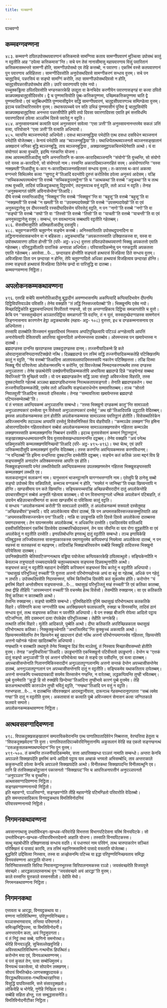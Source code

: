 ```yaml
---
title: पञ्चवग्गो

---
```

पञ्चवग्गो  


## कम्मवग्गवण्णना

४८३. कम्मवग्गे ठपितउपोसथपवारणानं कत्तिकमासे सामग्गिया कताय सामग्गीपवारणं मुञ्चित्वा उपोसथं कातुं न वट्टतीति आह ‘‘ठपेत्वा कत्तिकमास’’न्ति। सचे पन तेसं नानासीमासु महापवारणाय विसुं पवारितानं कत्तिकमासब्भन्तरे सामग्गी होति, सामग्गीउपोसथो एव तेहि कत्तब्बो, न पवारणा। एकस्मिं वस्से कतपवारणानं पुन पवारणाय अविहितत्ता। सामग्गीदिवसोति अनुपोसथदिवसे सामग्गीकरणं सन्धाय वुत्तम्। सचे पन चातुद्दसियं, पन्नरसियं वा सङ्घो सामग्गिं करोति, तदा सामग्गीउपोसथदिवसो न होति, चातुद्दसीपन्नरसीउपोसथोव होति। उपरि पवारणायपि एसेव नयो।  
पच्चुक्कड्ढित्वा ठपितदिवसोति भण्डनकारकेहि उपद्दुता वा केनचिदेव करणीयेन पवारणासङ्गहं वा कत्वा ठपितो काळपक्खचातुद्दसीदिवसोव। द्वे च पुण्णमासियोति पुब्ब-कत्तिकपुण्णमा, पच्छिमकत्तिकपुण्णमा चाति द्वे पुण्णमासियो। एवं चतुब्बिधम्पीति पुण्णमासीद्वयेन सद्धिं सामग्गीपवारणं, चातुद्दसीपवारणञ्च सम्पिण्डेत्वा वुत्तम्। इदञ्च पकतिचारित्तवसेन वुत्तम्। तथारूपपच्चये पन सति उभिन्नं पुण्णमासीनं पुरिमा द्वे चातुद्दसियोपि काळपक्खचातुद्दसिया अनन्तरा पन्नरसीपीति इमेपि तयो दिवसा पवारणादिवसा एवाति इमं सत्तविधम्पि पवारणादिवसं ठपेत्वा अञ्ञस्मिं दिवसे पवारेतुं न वट्टति।  
४८४. अनुस्सावनकम्मं कत्वाति पठमं अनुस्सावनं सावेत्वा ‘‘एसा ञत्ती’’ति अनुस्सावनानन्तरमेव सकलं ञत्तिं वत्वा, परियोसाने ‘‘एसा ञत्ती’’ति वत्वाति अधिप्पायो।  
४८५. य्वायन्ति ब्यञ्जनप्पभेदो अधिप्पेतो। दसधा ब्यञ्जनबुद्धिया पभेदोति एत्थ दसधा दसविधेन ब्यञ्जनानं पभेदोति योजेतब्बम्। केनायं पभेदोति आह ‘‘ब्यञ्जनबुद्धिया’’ति। यथाधिप्पेतत्थब्यञ्जनतो ब्यञ्जनसङ्खातानं अक्खरानं जनिका बुद्धि ब्यञ्जनबुद्धि, ताय ब्यञ्जनबुद्धिया , अक्खरसमुट्ठापकचित्तभेदेनेवाति अत्थो। यं वा संयोगपरं कत्वा वुच्चति, इदम्पि गरुकन्ति योजना।  
तत्थ आयस्मतोतिआदीसु यानि अनन्तरितानि स-कारम-कारादिब्यञ्जनानि ‘‘संयोगो’’ति वुच्चन्ति, सो संयोगो परो यस्स अ-कारादिनो, सो संयोगपरो नाम। रस्सन्ति अकारादिब्यञ्जनरहितं सरम्। असंयोगपरन्ति ‘‘यस्स नक्खमती’’तिआदीसु य-कार न-कारादिब्यञ्जनसहितसरं सन्धाय वुत्तम्। त-कारस्स थ-कारं अकत्वा वग्गन्तरे सिथिलमेव कत्वा ‘‘सुणाटु मे’’तिआदिं वदन्तोपि दुरुत्तं करोतियेव ठपेत्वा अनुरूपं आदेसम्। यञ्हि ‘‘सच्चिकत्थपरमत्थेना’’ति वत्तब्बे ‘‘सच्चिकट्ठपरमट्ठेना’’ति च ‘‘अत्थकथा’’ति वत्तब्बे ‘‘अट्ठकथा’’ति च तत्थ तत्थ वुच्चति, तादिसं पाळिअट्ठकथासु दिट्ठपयोगं, तदनुरूपञ्च वत्तुं वट्टति, ततो अञ्ञं न वट्टति। तेनाह ‘‘अनुक्कमागतं पवेणिं अविनासेन्तेना’’तिआदि।  
दीघे वत्तब्बे रस्सन्तिआदीसु ‘‘भिक्खून’’न्ति वत्तब्बे ‘‘भिक्खुन’’न्ति वा ‘‘बहूसू’’ति वत्तब्बे ‘‘बहुसू’’ति वा ‘‘नक्खमती’’ति वत्तब्बे ‘‘न खमती’’ति वा ‘‘उपसम्पदापेक्खो’’ति वत्तब्बे ‘‘उपसम्पदापेखो’’ति वा एवं अनुरूपट्ठानेसु एव दीघरस्सादि रस्सदीघादिवसेन परिवत्तेतुं वट्टति, न पन ‘‘नागो’’ति वत्तब्बे ‘‘नगो’’ति वा ‘‘सङ्घो’’ति वत्तब्बे ‘‘सघो’’ति वा ‘‘तिस्सो’’ति वत्तब्बे ‘‘तिसो’’ति वा ‘‘याचती’’ति वत्तब्बे ‘‘याचन्ती’’ति वा एवं अननुरूपट्ठानेसु वत्तुम्। सम्बन्धं, पन ववत्थानञ्च सब्बथापि वट्टतीति गहेतब्बम्।  
४८६. सेससीमासुपीति अतिमहतीआदीसु दससुपि।  
४८८. चतुवग्गकरणेति चतुवग्गेन सङ्घेन कत्तब्बे। अनिस्सारिताति उपोसथट्ठपनादिना वा लद्धिनानासंवासकभावेन वा न बहिकता। अट्ठकथायञ्हि ‘‘अपकतत्तस्साति उक्खित्तकस्स वा, यस्स वा उपोसथपवारणा ठपिता होन्ती’’ति (परि॰ अट्ठ॰ ४२५) वुत्तत्ता ठपितउपोसथपवारणो भिक्खु अपकतत्तो एवाति गहेतब्बम्। परिसुद्धसीलाति पाराजिकं अनापन्ना अधिप्पेता। परिवासादिकम्मेसु पन गरुकट्ठापि अपकतत्ता एवाति गहेतब्बम्। अवसेसा…पे॰… छन्दारहाव होन्तीति सङ्घतो हत्थपासं विजहित्वा ठिते सन्धाय वुत्तम्। अविजहित्वा ठिता पन छन्दारहा न होन्ति, तेपि चतुवग्गादितो अधिका हत्थपासं विजहित्वाव छन्दारहा होन्ति। तस्मा सङ्घतो हत्थपासं विजहित्वा ठितेनेव छन्दो वा पारिसुद्धि वा दातब्बा।  
कम्मवग्गवण्णना निट्ठिता।  


## अपलोकनकम्मकथावण्णना

४९६. एतरहि सचेपि सामणेरोतिआदीसु बुद्धादीनं अवण्णभासनम्पि अकप्पियादिं कप्पियादिभावेन दीपनम्पि दिट्ठिविपत्तियञ्ञेव पविसति। तेनेव वक्खति ‘‘तं लद्धिं निस्सज्जापेतब्बो’’ति। भिक्खूनम्पि एसेव नयो। मिच्छादिट्ठिकोति बुद्धवचनाधिप्पायं विपरीततो गण्हन्तो, सो एव अन्तग्गाहिकाय दिट्ठिया समन्नागतोति च वुत्तो। केचि पन ‘‘सस्सतुच्छेदानं अञ्ञतरदिट्ठिया समन्नागतो’’ति वदन्ति, तं न युत्तं, सस्सतुच्छेदग्गाहस्स सामणेरानं लिङ्गनासनाय कारणत्तेन हेट्ठा अट्ठकथायमेव (महाव॰ अट्ठ॰ १०८) वुत्तत्ता, इध च दण्डकम्मनासनाय एव अधिप्पेतत्ता।  
तस्सापि दातब्बोति विज्जमानं मुखरादिभावं निस्साय अप्पटिपुच्छित्वापि पटिञ्ञं अग्गहेत्वापि आपत्तिं अनारोपेत्वापि देसितायपि आपत्तिया खुंसनादितो अनोरमन्तस्स दातब्बोव। ओरमन्तस्स पन खमापेन्तस्स न दातब्बो।  
ब्रह्मदण्डस्स दानन्ति खरदण्डस्स उक्कट्ठदण्डस्स दानम्। तज्जनीयादिकम्मे हि कते ओवादानुसासनिप्पदानपटिक्खेपो नत्थि। दिन्नब्रह्मदण्डे पन तस्मिं सद्धिं तज्जनीयादिकम्मकतेहि पटिक्खित्तम्पि कातुं न वट्टति, ‘‘नेव वत्तब्बो’’तिआदिना आलापसल्लापादिमत्तस्सापि नकारेन पटिक्खित्तत्ता। तञ्हि दिस्वा भिक्खू गीवं परिवत्तेत्वा ओलोकनमत्तम्पि न करोन्ति, एवं विवज्जेतब्बं निम्मदनकरणत्थमेव तस्स दण्डस्स अनुञ्ञातत्ता। तेनेव छन्नत्थेरोपि उक्खेपनीयादिकम्मकतोपि अभायित्वा ब्रह्मदण्डे दिन्ने ‘‘सङ्घेनाहं सब्बथा विवज्जितो’’ति मुच्छितो पपति। यो पन ब्रह्मदण्डकतेन सद्धिं ञत्वा संसट्ठो अविवज्जेत्वा विहरति, तस्स दुक्कटमेवाति गहेतब्बं अञ्ञथा ब्रह्मदण्डविधानस्स निरत्थकतापसङ्गतो। तेनाति ब्रह्मदण्डकतेन। यथा तज्जनीयादिकम्मकतेहि, एवमेव ततो अधिकम्पि सङ्घंआराधेन्तेन सम्मावत्तितब्बम्। तञ्च ‘‘सोरतो निवातवुत्ती’’तिआदिना सरूपतो दस्सितमेव। तेनाह ‘‘सम्मावत्तित्वा खमापेन्तस्स ब्रह्मदण्डो पटिप्पस्सम्भेतब्बो’’ति।  
यं तं भगवता अवन्दियकम्मं अनुञ्ञातन्ति सम्बन्धो। ‘‘तस्स भिक्खुनो दण्डकम्मं कातु’’न्ति सामञ्ञतो अनुञ्ञातप्पकारं दस्सेत्वा पुन विसेसतो अनुञ्ञातप्पकारं दस्सेतुं ‘‘अथ खो’’तिआदिपाळि उद्धटाति वेदितब्बम्। इमस्स अपलोकनकम्मस्स ठानं होतीति अपलोकनकम्मस्स सामञ्ञस्स पवत्तिट्ठानं होतीति। विसेसब्यतिरेकेन अविज्जमानम्पि तदञ्ञत्थ अप्पवत्तिं दस्सेतुं विसेसनिस्सितं विय वोहरीयति। ‘‘कम्मञ्ञेव लक्खण’’न्ति इमिना ओसारणादिवसेन गहितावसेसानं सब्बेसं अपलोकनकम्मस्स सामञ्ञलक्खणवसेन गहितत्ता कम्मञ्ञेव लक्खणमस्साति कम्मलक्खणन्ति निब्बचनं दस्सेति। इदञ्च वुत्तावसेसानं कम्मानं निट्ठानट्ठानं, सङ्खारक्खन्धधम्मायतनानि विय वुत्तावसेसखन्धायतनानन्ति दट्ठब्बम्। तेनेव वक्खति ‘‘अयं पनेत्थ पाळिमुत्तकोपि कम्मलक्खणविनिच्छयो’’तिआदि (परि॰ अट्ठ॰ ४९५-४९६)। यथा चेत्थ, एवं उपरि ञत्तिकम्मादीसुपि कम्मलक्खणं वुत्तन्ति वेदितब्बम्। तस्स करणन्ति अवन्दियकम्मस्स करणविधानम्।  
‘‘न वन्दितब्बो’’ति इमिना वन्दन्तिया दुक्कटन्ति दस्सेतीति दट्ठब्बम्। सङ्घेन कतं कतिकं ञत्वा मद्दनं विय हि सङ्घसम्मुतिं अनादरेन अतिक्कमन्तस्स आपत्ति एव होति।  
भिक्खुसङ्घस्सापि पनेतं लब्भतियेवाति अवन्दियकम्मस्स उपलक्खणमत्तेन गहितत्ता भिक्खुसङ्घस्सापि कम्मलक्खणं लब्भति एव।  
सलाकदानट्ठानं सलाकग्गं नाम। यागुभत्तानं भाजनट्ठानानि यागग्गभत्तग्गानि नाम। एतेसुपि हि ठानेसु सब्बो सङ्घो उपोसथे विय सन्निपतितो, कम्मञ्च वग्गकम्मं न होति, ‘‘मयमेतं न जानिम्हा’’ति पच्छा खिय्यन्तापि न होन्ति। खण्डसीमाय पन कते खिय्यन्ति। सङ्घिकपच्चयञ्हि अच्छिन्नचीवरादीनं दातुं अपलोकेन्तेहि उपचारसीमट्ठानं सब्बेसं अनुमतिं गहेत्वाव कातब्बम्। यो पन विसभागपुग्गलो धम्मिकं अपलोकनं पटिबाहति, तं उपायेन बहिउपचारसीमागतं वा कत्वा खण्डसीमं वा पविसित्वा कातुं वट्टति।  
यं सन्धाय ‘‘अपलोकनकम्मं करोती’’ति सामञ्ञतो दस्सेति, तं अपलोकनकम्मं सरूपतो दस्सेतुमाह ‘‘अच्छिन्नचीवरं’’इच्चादि। यदि अपलोकेत्वाव चीवरं दातब्बं, किं पन अप्पमत्तकविस्सज्जकसम्मुतियाति आह ‘‘अप्पमत्तकविस्सज्जनकेन पना’’तिआदि। नाळि वा उपड्ढनाळि वाति दिवसे दिवसे अपलोकेत्वा दातब्बस्स पमाणदस्सनम्। तेन यापनमत्तमेव अपलोकेतब्बं, न अधिकन्ति दस्सेति। एकदिवसंयेव वातिआदि दसवीसतिदिवसानं एकस्मिं दिवसेयेव दातब्बपरिच्छेददस्सनं, तेन याव जीवन्ति वा याव रोगा वुट्ठहतीति वा एवं अपलोकेतुं न वट्टतीति दस्सेति। इणपलिबोधन्ति इणवत्थुं दातुं वट्टतीति सम्बन्धो। तञ्च इणायिकेहि पलिबुद्धस्स लज्जिपेसलस्स सासनुपकारकस्स पमाणयुत्तमेव कप्पियभण्डं नियमेत्वा अपलोकेत्वा दातब्बं, न पन सहस्सं वा सतसहस्सं वा महाइणम्। तादिसञ्हि भिक्खाचरियवत्तेन सब्बेहि भिक्खूहि तादिसस्स भिक्खुनो परियेसित्वा दातब्बम्।  
उपनिक्खेपतोति चेतियपटिजग्गनत्थाय वड्ढिया पयोजेत्वा कप्पियकारकेहि ठपितवत्थुतो। सङ्घिकेनपीति न केवलञ्च तत्रुप्पादतो पच्चयदायकेहि चतुपच्चयत्थाय सङ्घस्स दिन्नवत्थुनापीति अत्थो।  
सङ्घभत्तं कातुं न वट्टतीति महादानं देन्तेहिपि करियमानं सङ्घभत्तं विय कारेतुं न वट्टतीति अधिप्पायो।  
‘‘यथासुखं परिभुञ्जितुं रुच्चती’’ति वुत्तत्ता अत्तनो परिभोगप्पहोनकं अप्पं वा बहुं वा गहेतब्बं, अधिकं पन गहेतुं न लभति। उपोसथदिवसेति निदस्सनमत्तं, यस्मिं किस्मिञ्चि दिवसेपि कतं सुकतमेव होति। करोन्तेन ‘‘यं इमस्मिं विहारे अन्तोसीमाय सङ्घसन्तकं…पे॰… यथासुखं परिभुञ्जितुं मय्हं रुच्चती’’ति एवं कतिका कातब्बा, तथा द्वीहि तीहिपि ‘‘आयस्मन्तानं रुच्चती’’ति वचनमेव हेत्थ विसेसो। तेसम्पीति रुक्खानम्। सा एव कतिकाति विसुं कतिका न कातब्बाति अत्थो।  
तेसन्ति रुक्खानम्। सङ्घो सामीति सम्बन्धो। पुरिमविहारेति पुरिमे यथासुखं परिभोगत्थाय कतकतिके विहारे। परिवेणानि कत्वा जग्गन्तीति यत्थ अरक्खियमाने फलाफलानि, रुक्खा च विनस्सन्ति, तादिसं ठानं सन्धाय वुत्तं, तत्थ सङ्घस्स कतिका न पवत्तीति अधिप्पायो। ये पन रुक्खा बीजानि रोपेत्वा आदितो पट्ठाय पटिजग्गिता, तेपि दसमभागं दत्वा रोपकेहेव परिभुञ्जितब्बा। तेहीति जग्गकेहि।  
तत्थाति तस्मिं विहारे। मूलेति आदिकाले, पुब्बेति अत्थो। दीघा कतिकाति अपरिच्छिन्नकाला यथासुखं परिभोगत्थाय कतिका। निक्कुक्कुच्चेनाति ‘‘अभाजितमिद’’न्ति कुक्कुच्चं अकत्वाति अत्थो। खिय्यनमत्तमेवेतन्ति तेन खिय्यनेन बहुं खादन्तानं दोसो नत्थि अत्तनो परिभोगप्पमाणस्सेव गहितत्ता, खिय्यन्तेपि अत्तनो पहोनकं गहेत्वा खादितब्बन्ति अधिप्पायो।  
गण्हथाति न वत्तब्बाति तथावुत्ते तेनेव भिक्खुना दिन्नं विय मञ्ञेय्युं, तं निस्साय मिच्छाजीवसम्भवो होतीति वुत्तम्। तेनाह ‘‘अनुविचरित्वा’’तिआदि। उपड्ढभागोति एकभिक्खुनो पटिवीसतो उपड्ढभागो। देन्तेन च ‘‘एत्तकं दातुं सङ्घो अनुञ्ञासी’’ति एवं अत्तानं परिमोचेत्वा यथा ते सङ्घे एव पसीदन्ति, एवं वत्वा दातब्बम्।  
अपच्चासीसन्तेनाति गिलानगमिकिस्सरादीनं अनुञ्ञातपुग्गलानम्पि अत्तनो सन्तकं देन्तेन अपच्चासीसन्तेनेव दातब्बं, अननुञ्ञातपुग्गलानं पन अपच्चासीसन्तेनापि दातुं न वट्टतीति। सङ्घिकमेव यथाकतिताय दापेतब्बम्। अत्तनो सन्तकम्पि पच्चयदायकादी सयमेव विस्सासेन गण्हन्ति, न वारेतब्बा, लद्धकप्पियन्ति तुण्ही भवितब्बम्। पुब्बे वुत्तमेवाति ‘‘कुद्धो हि सो रुक्खेपि छिन्देय्या’’तिआदिना तुण्हीभावे कारणं पुब्बे वुत्तमेव। तेहि कतअनत्थाभावेपि कारुञ्ञेन तुण्ही भवितुं वट्टति, ‘‘गण्हथा’’तिआदि पन वत्तुं न वट्टति।  
गरुभण्डत्ता…पे॰… न दातब्बन्ति जीवरुक्खानं आरामट्ठानीयत्ता, दारूनञ्च गेहसम्भारानुपगतत्ता ‘‘सब्बं त्वमेव गण्हा’’ति दातुं न वट्टतीति वुत्तम्। अकतावासं वा कत्वाति पुब्बे अविज्जमानं सेनासनं कत्वा जग्गितकाले फलवारे सम्पत्ते।  
अपलोकनकम्मकथावण्णना निट्ठिता।  


## अत्थवसवग्गादिवण्णना

४९८. विपाकदुक्खसङ्खातानं सम्परायिकवेरानन्ति एत्थ पाणातिपातादिवेरेन निब्बत्तत्ता, वेरप्पत्तिया हेतुत्ता च ‘‘विपाकदुक्खवेदना’’ति वुत्ता। पाणातिपातादिपञ्चवेरविनिमुत्तानम्पि अकुसलानं वेरेहि सह एकतो सङ्गण्हनत्थं ‘‘दसअकुसलकम्मपथप्पभेदान’’न्ति पुन वुत्तम्।  
४९९-५००. तं कम्मन्ति तज्जनीयादिकम्ममेव, सत्ता आपत्तिक्खन्धा पञ्ञत्तं नामाति सम्बन्धो। अन्तरा केनचि अपञ्ञत्ते सिक्खापदेति इमस्मिं कप्पे आदितो पट्ठाय याव अम्हाकं भगवतो अभिसम्बोधि, ताव अन्तराकाले ककुसन्धादिं ठपेत्वा केनचि अपञ्ञत्ते सिक्खापदेति अत्थो। विनीतकथा सिक्खापदन्ति विनीतवत्थूनि एव। तानि हि तंतंसिक्खाकोट्ठासानं पकासनतो ‘‘सिक्खापद’’न्ति च आपत्तिअनापत्तीनं अनुपञ्ञापनतो ‘‘अनुपञ्ञत्त’’न्ति च वुच्चन्ति।  
अत्थवसवग्गादिवण्णना निट्ठिता।  
सङ्गहवग्गवण्णनानयो निट्ठितो।  
इति महावग्गो, पञ्ञत्तिवग्गो, सङ्गहवग्गोति तीहि महावग्गेहि पटिमण्डितो परिवारोति वेदितब्बो।  
इति समन्तपासादिकाय विनयट्ठकथाय विमतिविनोदनियं  
परिवारवण्णनानयो निट्ठितो।  


## निगमनकथावण्णना

अवसानगाथासु उभतोविभङ्ग-खन्धक-परिवारेहि विभत्तत्ता विभागपटिदेसना यस्मिं विनयपिटके। सो उभतोविभङ्ग-खन्धक-परिवारविभत्तदेसनो आहाति योजना। तस्साति विनयपिटकस्स।  
सत्थु महाबोधीति दक्खिणसाखं सन्धाय वदति। यं पधानघरं नाम परिवेणं, तत्थ चारुपाकारेन सञ्चितं परिक्खित्तं यं पासादं कारयि, तत्र तस्मिं महानिगमसामिनो पासादे वसताति योजेतब्बा।  
बुद्धसिरिं उद्दिसित्वा निस्साय, तस्स वा अज्झेसनम्पि पटिच्च या इद्धा परिपुण्णविनिच्छयताय समिद्धा विनयसंवण्णना आरद्धाति योजना।  
सिरिनिवासस्साति सिरिया निवासनट्ठानभूतस्स सिरिपालनामकस्स रञ्ञो। जयसंवच्छरेति विजययुत्ते संवच्छरे। आरद्धकालदस्सनत्थं पुन ‘‘जयसंवच्छरे अयं आरद्धा’’ति वुत्तम्।  
काले वस्सन्ति युत्तकाले वस्सनसीलो। देवोति मेघो।  
निगमनकथावण्णना निट्ठिता।  


## निगमनकथा

एत्तावता च आरद्धा, विनयट्ठकथाय या।  
वण्णना नातिवित्थिण्णा, परिपुण्णविनिच्छया॥  
पञ्ञासभाणवाराय, तन्तिया परिमाणतो।  
समिज्झनिट्ठिपरमा, या विमतिविनोदनी॥  
अनन्तरायेन कता, अयं निट्ठमुपागता।  
यं तं निट्ठं तथा सब्बे, पाणिनो समनोरथा॥  
थेरेहि विनयञ्ञूहि, सुचिसल्लेखवुत्तिहि।  
अविस्सत्थातिवित्थिण्ण-गन्थभीरू हिपत्थितं॥  
करोन्तेन मया एवं, विनयअत्थवण्णनम्।  
यं पत्तं कुसलं तेन, पत्वा सम्बोधिमुत्तमं॥  
विनयत्थं पकासेत्वा, यो सोपायेन लक्खणम्।  
सोपायं विमतिच्छेद-ञाणचक्खुपदायकं॥  
विरद्धत्थविपल्लास-गन्थवित्थारहानिया।  
विसुद्धिं पापयिस्सामि, सत्ते संसारदुक्खतो॥  
लोकियेहि च भोगेहि, गुणेहि निखिला पजा।  
सब्बेहि सहिता होन्तु, रता सम्बुद्धसासनेति॥  
विमतिविनोदनीटीका निट्ठिता।  